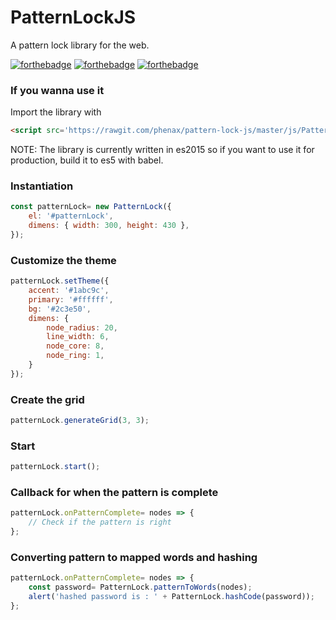 # PatternLockJS
A pattern lock library for the web.

[![forthebadge](http://forthebadge.com/images/badges/uses-js.svg)](http://forthebadge.com)
[![forthebadge](http://forthebadge.com/images/badges/you-didnt-ask-for-this.svg)](http://forthebadge.com)
[![forthebadge](http://forthebadge.com/images/badges/no-ragrets.svg)](http://forthebadge.com)


### If you wanna use it
Import the library with
```html
<script src='https://rawgit.com/phenax/pattern-lock-js/master/js/PatternLock.js'></script>
```

NOTE: The library is currently written in es2015 so if you want to use it for production, build it to es5 with babel.

### Instantiation
```javascript
const patternLock= new PatternLock({
    el: '#patternLock',
    dimens: { width: 300, height: 430 },
});
```

### Customize the theme
```javascript
patternLock.setTheme({
    accent: '#1abc9c',
    primary: '#ffffff',
    bg: '#2c3e50',
    dimens: {
        node_radius: 20,
        line_width: 6,
        node_core: 8,
        node_ring: 1,
    }
});
```

### Create the grid
```javascript
patternLock.generateGrid(3, 3);
```

### Start
```javascript
patternLock.start();
```

### Callback for when the pattern is complete
```javascript
patternLock.onPatternComplete= nodes => {
    // Check if the pattern is right
};
```

### Converting pattern to mapped words and hashing
```javascript
patternLock.onPatternComplete= nodes => {
    const password= PatternLock.patternToWords(nodes);
    alert('hashed password is : ' + PatternLock.hashCode(password));
};
```


<br />
<br />



